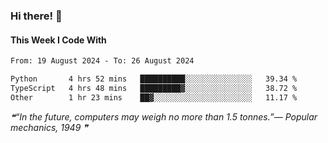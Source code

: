 ### Hi there! 👋

#### This Week I Code With
<!--START_SECTION:waka-->

```txt
From: 19 August 2024 - To: 26 August 2024

Python       4 hrs 52 mins   ██████████░░░░░░░░░░░░░░░   39.34 %
TypeScript   4 hrs 48 mins   █████████▓░░░░░░░░░░░░░░░   38.72 %
Other        1 hr 23 mins    ██▓░░░░░░░░░░░░░░░░░░░░░░   11.17 %
```

<!--END_SECTION:waka-->

<!--STARTS_HERE_QUOTE_README-->
<i>❝“In the future, computers may weigh no more than 1.5 tonnes.”— Popular mechanics, 1949   ❞</i>
<!--ENDS_HERE_QUOTE_README-->
